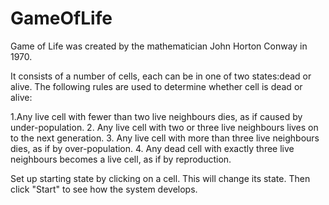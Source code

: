 # GameOfLife

Game of Life was created by the mathematician John Horton Conway in 1970.

It consists of a number of cells, each can be in one of two states:dead or alive. The following rules are used to determine whether cell is dead or alive:

1.Any live cell with fewer than two live neighbours dies, as if caused by under-population.
2. Any live cell with two or three live neighbours lives on to the next generation.
3. Any live cell with more than three live neighbours dies, as if by over-population.
4. Any dead cell with exactly three live neighbours becomes a live cell, as if by reproduction.

Set up starting state by clicking on a cell. This will change its state. Then click "Start" to see how the system develops.
